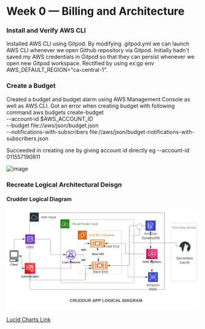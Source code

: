 # Week 0 — Billing and Architecture
### Install and Verify AWS CLI
Installed AWS CLI using Gitpod.  By modifying .gitpod.yml we can launch AWS CLI whenever we open Github repository via Gitpod. Initially hadn't saved my AWS credentials in Gitpod so that they can persist whenever we open new Gitpod workspace. Rectified by using ex:gp env AWS_DEFAULT_REGION="ca-central-1".

### Create a Budget
Created a budget and budget alarm using AWS Management Console as well as AWS CLI.
Got an error when creating budget with following command 
aws budgets create-budget \
    --account-id $AWS_ACCOUNT_ID \
    --budget file://aws/json/budget.json \
    --notifications-with-subscribers file://aws/json/budget-notifications-with-subscribers.json
    
Succeeded in creating one by giving account id directly eg --account-id 011557190811

![image](https://user-images.githubusercontent.com/123596308/220265938-9d687eb0-8986-4dba-a170-c708a02e55d0.png)

### Recreate Logical Architectural Deisgn

#### Crudder Logical Diagram

![Crudder Logical Diagram](/_docs/assets/Crudder_Logical_Diagram.svg)


[Lucid Charts Link](https://lucid.app/lucidchart/e5ff5c00-4c59-4198-aea0-ac119b512d70/edit?invitationId=inv_f5dcba4b-cc9d-4c73-a357-a1f7454fd2ce)

